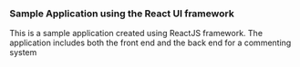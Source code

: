 ### Sample Application using the React UI framework

This is a sample application created using ReactJS framework.
The application includes both the front end and the back end for a commenting system


